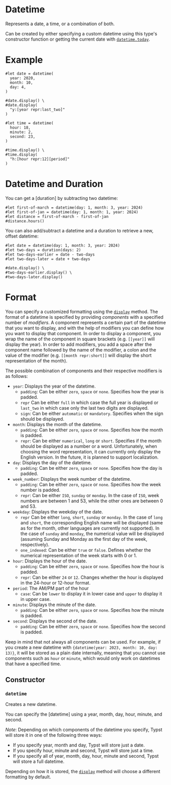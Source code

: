 # Datetime

Represents a date, a time, or a combination of both.

Can be created by either specifying a custom datetime using this type's
constructor function or getting the current date with
[`datetime.today`]($datetime.today).

# Example
```example
#let date = datetime(
  year: 2020,
  month: 10,
  day: 4,
)

#date.display() \
#date.display(
  "y:[year repr:last_two]"
)

#let time = datetime(
  hour: 18,
  minute: 2,
  second: 23,
)

#time.display() \
#time.display(
  "h:[hour repr:12][period]"
)
```

# Datetime and Duration
You can get a [duration] by subtracting two datetime:
```example
#let first-of-march = datetime(day: 1, month: 3, year: 2024)
#let first-of-jan = datetime(day: 1, month: 1, year: 2024)
#let distance = first-of-march - first-of-jan
#distance.hours()
```

You can also add/subtract a datetime and a duration to retrieve a new,
offset datetime:
```example
#let date = datetime(day: 1, month: 3, year: 2024)
#let two-days = duration(days: 2)
#let two-days-earlier = date - two-days
#let two-days-later = date + two-days

#date.display() \
#two-days-earlier.display() \
#two-days-later.display()
```

# Format
You can specify a customized formatting using the
[`display`]($datetime.display) method. The format of a datetime is
specified by providing _components_ with a specified number of _modifiers_.
A component represents a certain part of the datetime that you want to
display, and with the help of modifiers you can define how you want to
display that component. In order to display a component, you wrap the name
of the component in square brackets (e.g. `[[year]]` will display the year).
In order to add modifiers, you add a space after the component name followed
by the name of the modifier, a colon and the value of the modifier (e.g.
`[[month repr:short]]` will display the short representation of the month).

The possible combination of components and their respective modifiers is as
follows:

- `year`: Displays the year of the datetime.
  - `padding`: Can be either `zero`, `space` or `none`. Specifies how the
    year is padded.
  - `repr` Can be either `full` in which case the full year is displayed or
    `last_two` in which case only the last two digits are displayed.
  - `sign`: Can be either `automatic` or `mandatory`. Specifies when the
    sign should be displayed.
- `month`: Displays the month of the datetime.
  - `padding`: Can be either `zero`, `space` or `none`. Specifies how the
    month is padded.
  - `repr`: Can be either `numerical`, `long` or `short`. Specifies if the
    month should be displayed as a number or a word. Unfortunately, when
    choosing the word representation, it can currently only display the
    English version. In the future, it is planned to support localization.
- `day`: Displays the day of the datetime.
  - `padding`: Can be either `zero`, `space` or `none`. Specifies how the
    day is padded.
- `week_number`: Displays the week number of the datetime.
  - `padding`: Can be either `zero`, `space` or `none`. Specifies how the
    week number is padded.
  - `repr`: Can be either `ISO`, `sunday` or `monday`. In the case of `ISO`,
     week numbers are between 1 and 53, while the other ones are between 0
     and 53.
- `weekday`: Displays the weekday of the date.
  - `repr` Can be either `long`, `short`, `sunday` or `monday`. In the case
    of `long` and `short`, the corresponding English name will be displayed
    (same as for the month, other languages are currently not supported). In
    the case of `sunday` and `monday`, the numerical value will be displayed
    (assuming Sunday and Monday as the first day of the week, respectively).
  - `one_indexed`: Can be either `true` or `false`. Defines whether the
    numerical representation of the week starts with 0 or 1.
- `hour`: Displays the hour of the date.
  - `padding`: Can be either `zero`, `space` or `none`. Specifies how the
    hour is padded.
  - `repr`: Can be either `24` or `12`. Changes whether the hour is
    displayed in the 24-hour or 12-hour format.
- `period`: The AM/PM part of the hour
  - `case`: Can be `lower` to display it in lower case and `upper` to
    display it in upper case.
- `minute`: Displays the minute of the date.
  - `padding`: Can be either `zero`, `space` or `none`. Specifies how the
    minute is padded.
- `second`: Displays the second of the date.
  - `padding`: Can be either `zero`, `space` or `none`. Specifies how the
    second is padded.

Keep in mind that not always all components can be used. For example, if you
create a new datetime with `{datetime(year: 2023, month: 10, day: 13)}`, it
will be stored as a plain date internally, meaning that you cannot use
components such as `hour` or `minute`, which would only work on datetimes
that have a specified time.

## Constructor

### `datetime`

Creates a new datetime.

You can specify the [datetime] using a year, month, day, hour, minute,
and second.

_Note_: Depending on which components of the datetime you specify, Typst
will store it in one of the following three ways:
* If you specify year, month and day, Typst will store just a date.
* If you specify hour, minute and second, Typst will store just a time.
* If you specify all of year, month, day, hour, minute and second, Typst
  will store a full datetime.

Depending on how it is stored, the [`display`]($datetime.display) method
will choose a different formatting by default.



